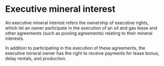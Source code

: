 # Executive mineral interest

An executive mineral interest refers the ownership of executive rights, which let an owner participate in the execution of an oil and gas lease and other agreements (such as pooling agreements) relating to their mineral interests.

In addition to participating in the execution of these agreements, the executive mineral owner has the right to receive payments for lease bonus, delay rentals, and production.